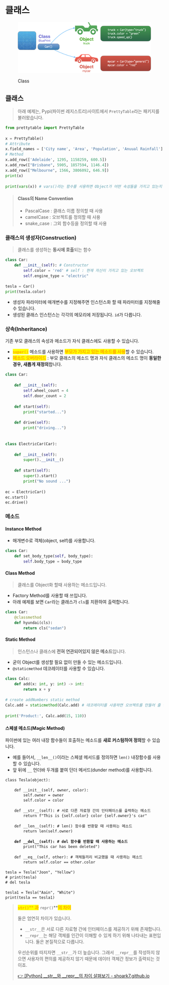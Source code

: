 # 클래스

<figure><img src="../../.gitbook/assets/image (4).png" alt=""><figcaption><p>Class</p></figcaption></figure>

## 클래스

> 아래 예제는, Pypi(파이썬 레지스트리)사이트에서 `PrettyTable`라는 패키지를 불러왔습니다.

```python
from prettytable import PrettyTable

x = PrettyTable()
# Attribute
x.field_names = ['City name', 'Area', 'Population', 'Anuual Rainfall'] # column_name
# Method
x.add_row(['Adelaide', 1295, 1158259, 600.5])
x.add_row(["Brisbane", 5905, 1857594, 1146.4])
x.add_row(["Melbourne", 1566, 3806092, 646.9])
print(x)

print(vars(x)) # vars()라는 함수를 사용하면 Object가 어떤 속성들을 가지고 있는지 확인할 수 있습니다.
```

> #### Class의 Name Convention
>
> * PascalCase : 클래스 이름 정의할 때 사용
> * camelCase : 오브젝트를 정의할 때 사용
> * snake\_case : 그외 함수등을 정의할 때 사용

### 클래스의 생성자(Construction)

> 클래스를 생성하는 **동시에 호출**되는 함수

```python
class Car:
    def __init__(self): # Constructor
        self.color = 'red' # self : 현재 자신이 가지고 있는 오브젝트
        self.engine_type = "electric"

tesla = Car()
print(tesla.color)
```

* 생성자 파라미터에 매개변수를 지정해주면 인스턴스화 할 때 파라미터를 지정해줄 수 있습니다.
* 생성된 클래스 인스턴스는 각각의 메모리에 저장됩니다. `id`가 다릅니다.

### 상속(Inheritance)

기존 부모 클래스의 속성과 메소드가 자식 클래스에도 사용할 수 있습니다.

* <mark style="color:orange;">**`super()`**</mark> 메소드를 사용하면 <mark style="color:orange;">**부모가 가지고 있는 메소드를 사용**</mark>할 수 있습니다.
* <mark style="color:orange;">**메소드 오버라이드**</mark> : 부모 클래스의 메소드 명과 자식 클래스의 메소드 명이 **동일한 경우, 새롭게 재정의**합니다.

```python
class Car:

    def __init__(self):
        self.wheel_count = 4
        self.door_count = 2

    def start(self):
        print("started...")

    def drive(self):
        print("driving...")


class ElectricCar(Car):

    def __init__(self):
        super().__init__()

    def start(self):
        super().start()
        print("No sound ...")

ec = ElectricCar()
ec.start()
ec.drive()
```

### 메소드

#### Instance Method

* 매개변수로 객체(object, self)를 사용합니다.

```python
class Car:
    def set_body_type(self, body_type):
        self.body_type = body_type
```

#### Class Method

> 클래스를 Object화 할때 사용하는 메소드입니다.

* Factory Method를 사용할 때 쓰입니다.
* 아래 예제를 보면 `Car`라는 클래스가 `cls`를 치환하여 출력합니다.

```python
class Car:
    @classmethod
    def hyundai(cls):
        return cls("sedan")
```

#### Static Method

> 인스턴스나 클래스에 **전혀 연관되어있지 않은 메소드**입니다.

* 굳이 Object를 생성할 필요 없이 만들 수 있는 메소드입니다.
* `@staticmethod` 데코레이터를 사용할 수 있습니다.

```python
class Calc:
    def add(x: int, y: int) -> int:
        return x + y

# create addNumbers static method
Calc.add = staticmethod(Calc.add) # 데코레이터를 사용하면 오브젝트를 만들어 줄 필요 없다.

print('Product:', Calc.add(15, 110))
```

#### 스페셜 메소드(Magic Method)

파이썬에 있는 여러 내장 함수들이 호출하는 메소드를 **새로 커스텀하여 정의**할 수 있습니다.

* 예를 들어서, `__len__()`이라는 스페셜 메서드를 정의하면 `len()` 내장함수를 사용할 수 있습니다.
* 앞 뒤에 `__` 언더바 두개를 붙여 던더 메서드(dunder method)를 사용합니다.

<pre class="language-python"><code class="lang-python">class Tesla(object):

    def __init__(self, owner, color):
        self.owner = owner
        self.color = color

    def __str__(self): # 서로 다른 자료형 간의 인터페이스를 출력하는 메소드
        return f"This is {self.color} color {self.owner}'s car"

    def __len__(self): # len() 함수를 반환할 때 사용하는 메소드
        return len(self.owner)

<strong>    def __del__(self): # del 함수를 반환할 때 사용하는 메소드
</strong>        print("This car has been deleted")

    def __eq__(self, other): # 객체들끼리 비교했을 때 사용하는 메소드
        return self.color == other.color

tesla = Tesla("Joon", "Yellow")
# print(tesla)
# del tesla

tesla1 = Tesla("Aain", "White")
print(tesla == tesla1)
</code></pre>

> <mark style="color:orange;">**`str()`**</mark><mark style="color:orange;">** **</mark><mark style="color:orange;">**과**</mark><mark style="color:orange;">** **</mark><mark style="color:orange;">**`repr()`**</mark><mark style="color:orange;">**의 차이**</mark>
>
> 둘은 엄연히 차이가 있습니다.
>
> * `__str__`은 서로 다른 자료형 간에 인터페이스를 제공하기 위해 존재합니다.
> * `__repr__`는 해당 객체를 인간이 이해할 수 있게 하기 위해 나타내는 표현입니다. 둘은 본질적으로 다릅니다.
>
> 우선순위를 따지자면 `__str__`가 더 높습니다. 그래서 `__repr__`를 작성하지 않으면 사용자의 편의를 제공하지 않기 때문에 데이터 객체간 정보가 출력되는 것이죠.
>
> [👉 \[Python\] \_\_str\_\_와 \_\_repr\_\_의 차이 살펴보기 - shoark7.github.io](https://shoark7.github.io/programming/python/difference-between-\_\_repr\_\_-vs-\_\_str\_\_)
